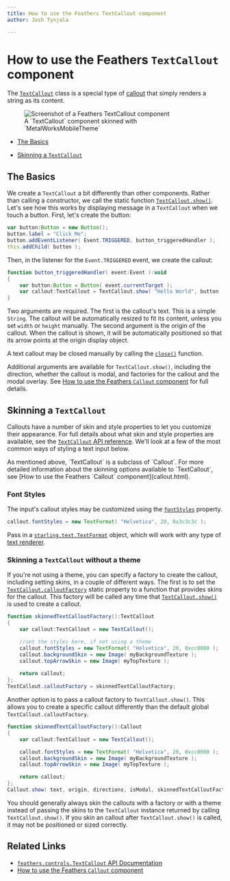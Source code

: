 ```yaml
---
title: How to use the Feathers TextCallout component  
author: Josh Tynjala

---
```

# How to use the Feathers `TextCallout` component

The [`TextCallout`](../api-reference/feathers/controls/TextCallout.html) class is a special type of [callout](callout.html) that simply renders a string as its content.

<figure>
<img src="images/text-callout.png" srcset="images/text-callout@2x.png 2x" alt="Screenshot of a Feathers TextCallout component" />
<figcaption>A `TextCallout` component skinned with `MetalWorksMobileTheme`</figcaption>
</figure>

-   [The Basics](#the-basics)

-   [Skinning a `TextCallout`](#skinning-a-textcallout)

## The Basics

We create a `TextCallout` a bit differently than other components. Rather than calling a constructor, we call the static function [`TextCallout.show()`](../api-reference/feathers/controls/TextCallout.html#show()). Let's see how this works by displaying message in a `TextCallout` when we touch a button. First, let's create the button:

``` actionscript
var button:Button = new Button();
button.label = "Click Me";
button.addEventListener( Event.TRIGGERED, button_triggeredHandler );
this.addChild( button );
```

Then, in the listener for the `Event.TRIGGERED` event, we create the callout:

``` actionscript
function button_triggeredHandler( event:Event ):void
{
    var button:Button = Button( event.currentTarget );
    var callout:TextCallout = TextCallout.show( "Hello World", button );
}
```

Two arguments are required. The first is the callout's text. This is a simple `String`. The callout will be automatically resized to fit its content, unless you set `width` or `height` manually. The second argument is the origin of the callout. When the callout is shown, it will be automatically positioned so that its arrow points at the origin display object.

A text callout may be closed manually by calling the [`close()`](../api-reference/feathers/controls/Callout.html#close()) function.

Additional arguments are available for `TextCallout.show()`, including the direction, whether the callout is modal, and factories for the callout and the modal overlay. See [How to use the Feathers `Callout` component](callout.html) for full details.

## Skinning a `TextCallout`

Callouts have a number of skin and style properties to let you customize their appearance. For full details about what skin and style properties are available, see the [`TextCallout` API reference](../api-reference/feathers/controls/TextCallout.html). We'll look at a few of the most common ways of styling a text input below.

<aside class="info">As mentioned above, `TextCallout` is a subclass of `Callout`. For more detailed information about the skinning options available to `TextCallout`, see [How to use the Feathers `Callout` component](callout.html).</aside>

### Font Styles

The input's callout styles may be customized using the [`fontStyles`](../api-reference/feathers/controls/TextCallout.html#fontStyles) property.

``` actionscript
callout.fontStyles = new TextFormat( "Helvetica", 20, 0x3c3c3c );
```

Pass in a [`starling.text.TextFormat`](http://doc.starling-framework.org/current/starling/text/TextFormat.html) object, which will work with any type of [text renderer](text-renderers.html).

### Skinning a `TextCallout` without a theme

If you're not using a theme, you can specify a factory to create the callout, including setting skins, in a couple of different ways. The first is to set the [`TextCallout.calloutFactory`](../api-reference/feathers/controls/TextCallout.html#calloutFactory) static property to a function that provides skins for the callout. This factory will be called any time that [`TextCallout.show()`](../api-reference/feathers/controls/TextCallout.html#show()) is used to create a callout.

``` actionscript
function skinnedTextCalloutFactory():TextCallout
{
    var callout:TextCallout = new TextCallout();

    //set the styles here, if not using a theme
    callout.fontStyles = new TextFormat( "Helvetica", 20, 0xcc0000 );
    callout.backgroundSkin = new Image( myBackgroundTexture );
    callout.topArrowSkin = new Image( myTopTexture );
    
    return callout;
};
TextCallout.calloutFactory = skinnedTextCalloutFactory;
```

Another option is to pass a callout factory to `TextCallout.show()`. This allows you to create a specific callout differently than the default global `TextCallout.calloutFactory`.

``` actionscript
function skinnedTextCalloutFactory():Callout
{
    var callout:TextCallout = new TextCallout();

    callout.fontStyles = new TextFormat( "Helvetica", 20, 0xcc0000 );
    callout.backgroundSkin = new Image( myBackgroundTexture );
    callout.topArrowSkin = new Image( myTopTexture );

    return callout;
};
Callout.show( text, origin, directions, isModal, skinnedTextCalloutFactory );
```

You should generally always skin the callouts with a factory or with a theme instead of passing the skins to the `TextCallout` instance returned by calling `TextCallout.show()`. If you skin an callout after `TextCallout.show()` is called, it may not be positioned or sized correctly.

## Related Links

-   [`feathers.controls.TextCallout` API Documentation](../api-reference/feathers/controls/TextCallout.html)
-   [How to use the Feathers `Callout` component](callout.html)